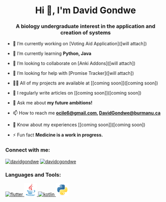 <h1 align="center">Hi 👋, I'm David Gondwe</h1>
<h3 align="center">A biology undergraduate interest in the application and creation of systems</h3>

- 🔭 I’m currently working on [Voting Aid Application]([will attach])

- 🌱 I’m currently learning **Python, Java**

- 👯 I’m looking to collaborate on [Anki Addons]([will attach])

- 🤝 I’m looking for help with [Promise Tracker]([will attach])

- 👨‍💻 All of my projects are available at [[coming soon]]([coming soon])

- 📝 I regularly write articles on [[coming soon]]([coming soon])

- 💬 Ask me about **my future ambitions!**

- 📫 How to reach me **ocile6@gmail.com, DavidGondwe@burmanu.ca**

- 📄 Know about my experiences [[coming soon]]([coming soon])

- ⚡ Fun fact **Medicine is a work in progress.**

<h3 align="left">Connect with me:</h3>
<p align="left">
<a href="https://linkedin.com/in/davidgondwe" target="blank"><img align="center" src="https://raw.githubusercontent.com/rahuldkjain/github-profile-readme-generator/master/src/images/icons/Social/linked-in-alt.svg" alt="davidgondwe" height="30" width="40" /></a>
<a href="https://fb.com/davidcgondwe" target="blank"><img align="center" src="https://raw.githubusercontent.com/rahuldkjain/github-profile-readme-generator/master/src/images/icons/Social/facebook.svg" alt="davidcgondwe" height="30" width="40" /></a>
</p>

<h3 align="left">Languages and Tools:</h3>
<p align="left"> <a href="https://flutter.dev" target="_blank" rel="noreferrer"> <img src="https://www.vectorlogo.zone/logos/flutterio/flutterio-icon.svg" alt="flutter" width="40" height="40"/> </a> <a href="https://www.java.com" target="_blank" rel="noreferrer"> <img src="https://raw.githubusercontent.com/devicons/devicon/master/icons/java/java-original.svg" alt="java" width="40" height="40"/> </a> <a href="https://kotlinlang.org" target="_blank" rel="noreferrer"> <img src="https://www.vectorlogo.zone/logos/kotlinlang/kotlinlang-icon.svg" alt="kotlin" width="40" height="40"/> </a> <a href="https://www.python.org" target="_blank" rel="noreferrer"> <img src="https://raw.githubusercontent.com/devicons/devicon/master/icons/python/python-original.svg" alt="python" width="40" height="40"/> </a> </p>
